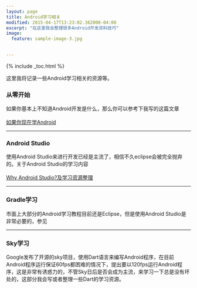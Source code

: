 ```yaml
---
layout: page
title: Android学习相关
modified: 2015-04-17T13:23:02.362000-04:00
excerpt: "在这里我会整理很多Android开发资料技巧"
image:
  feature: sample-image-3.jpg

  
---
```


{% include _toc.html %}

这里我将记录一些Android学习相关的资源等。

### 从零开始 
如果你基本上不知道Android开发是什么，那么你可以参考下我写的这篇文章
<br/><br/>
[如果你现在学Android](http://tanfujun.cc/%E5%A6%82%E6%9E%9C%E4%BD%A0%E7%8E%B0%E5%9C%A8%E5%AD%A6Android/)  

---

### Android Studio
使用Android Studio来进行开发已经是主流了，相信不久eclipse会被完全抛弃的。关于Android Studio的学习内容
<br/><br/>
[Why Android Studio?及学习资源整理]()

---


### Gradle学习
市面上大部分的Android学习教程目前还是Eclipse，但是使用Android Studio是非常必要的，参见



---

### Sky学习
Google发布了开源的sky项目，使用Dart语言来编写Android程序，在目前Android程序运行保证60fps都困难的情况下，提出要以120fps运行Android程序，这是非常有诱惑力的，不管Sky日后是否会成为主流，来学习一下总是没有坏处的，这部分我会写或者整理一些Dart的学习资源。







